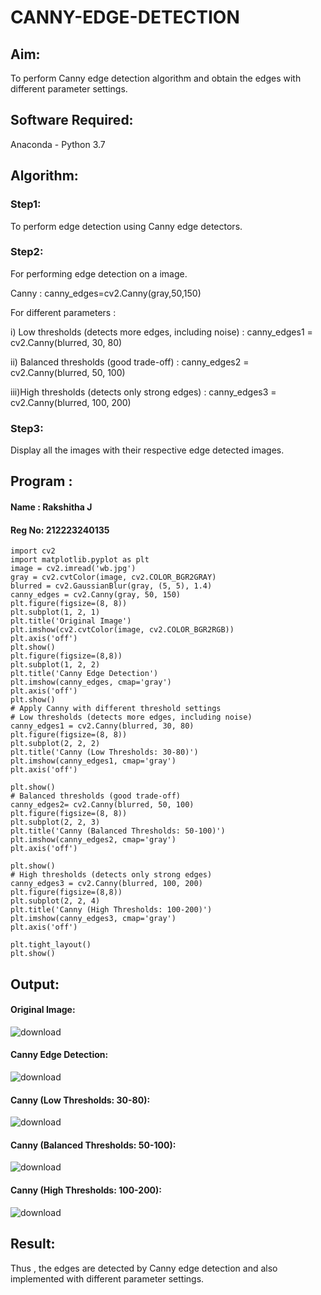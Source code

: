 # CANNY-EDGE-DETECTION

## Aim:

To perform Canny edge detection algorithm and obtain the edges with different parameter settings.

## Software Required:

Anaconda - Python 3.7

## Algorithm:
### Step1:
To perform edge detection using Canny edge detectors.

### Step2:
For performing edge detection on a image.

Canny :
canny_edges=cv2.Canny(gray,50,150)

For different parameters :

i) Low thresholds (detects more edges, including noise) :
canny_edges1 = cv2.Canny(blurred, 30, 80)

ii) Balanced thresholds (good trade-off) :
canny_edges2 = cv2.Canny(blurred, 50, 100)

iii)High thresholds (detects only strong edges) :
canny_edges3 = cv2.Canny(blurred, 100, 200)

### Step3:
Display all the images with their respective edge detected images.

## Program :
#### Name : Rakshitha J
#### Reg No: 212223240135
```
import cv2
import matplotlib.pyplot as plt
image = cv2.imread('wb.jpg') 
gray = cv2.cvtColor(image, cv2.COLOR_BGR2GRAY)
blurred = cv2.GaussianBlur(gray, (5, 5), 1.4)
canny_edges = cv2.Canny(gray, 50, 150)
plt.figure(figsize=(8, 8))
plt.subplot(1, 2, 1)
plt.title('Original Image')
plt.imshow(cv2.cvtColor(image, cv2.COLOR_BGR2RGB))
plt.axis('off')
plt.show()
plt.figure(figsize=(8,8))
plt.subplot(1, 2, 2)
plt.title('Canny Edge Detection')
plt.imshow(canny_edges, cmap='gray')
plt.axis('off')
plt.show()
# Apply Canny with different threshold settings
# Low thresholds (detects more edges, including noise)
canny_edges1 = cv2.Canny(blurred, 30, 80)
plt.figure(figsize=(8, 8))
plt.subplot(2, 2, 2)
plt.title('Canny (Low Thresholds: 30-80)')
plt.imshow(canny_edges1, cmap='gray')
plt.axis('off')

plt.show()
# Balanced thresholds (good trade-off)
canny_edges2= cv2.Canny(blurred, 50, 100)
plt.figure(figsize=(8, 8))
plt.subplot(2, 2, 3)
plt.title('Canny (Balanced Thresholds: 50-100)')
plt.imshow(canny_edges2, cmap='gray')
plt.axis('off')

plt.show()
# High thresholds (detects only strong edges)
canny_edges3 = cv2.Canny(blurred, 100, 200)
plt.figure(figsize=(8,8))
plt.subplot(2, 2, 4)
plt.title('Canny (High Thresholds: 100-200)')
plt.imshow(canny_edges3, cmap='gray')
plt.axis('off')

plt.tight_layout()
plt.show()
```
## Output:

#### Original Image:

![download](https://github.com/user-attachments/assets/65612df9-ed16-41c5-9b07-ef5843a58b6d)

#### Canny Edge Detection:

![download](https://github.com/user-attachments/assets/5a6a54cd-cdbf-4c69-ba2f-c68f1dc42bd5)

#### Canny (Low Thresholds: 30-80):

![download](https://github.com/user-attachments/assets/9bae14a2-8078-4320-9bdb-981a7f6904ff)

#### Canny (Balanced Thresholds: 50-100):

![download](https://github.com/user-attachments/assets/39ec2f53-c4ea-424a-bdf5-af6b31667e3b)

#### Canny (High Thresholds: 100-200):

![download](https://github.com/user-attachments/assets/42a54d7c-53e7-4b28-893a-db2fa90adc54)

## Result:

Thus , the edges are detected by Canny edge detection and also implemented with different parameter settings.












